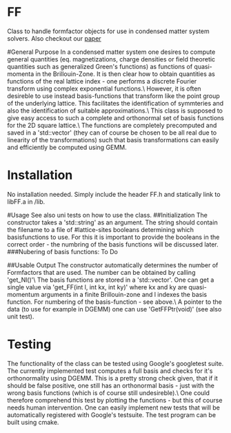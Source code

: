 # FF
Class to handle formfactor objects for use in condensed matter system solvers.
Also checkout our [paper](https://journals.aps.org/prb/abstract/10.1103/PhysRevB.98.075143)

#General Purpose
In a condensed matter system one desires to compute general quantities (eq. magnetizations, charge densities or field theoretic quantities such as generalized Green's functions) as functions of quasi-momenta in the Brillouin-Zone.
It is then clear how to obtain quantities as functions of the real lattice index - one performs a discrete Fourier transform using complex exponential functions.\\
However, it is often desireble to use instead basis-functions that transform like the point group of the underlying lattice.
This facilitates the identification of symmteries and also the identification of suitable approximations.\\
This class is supposed to give easy access to such a complete and orthonormal set of basis functions for the 2D square lattice.\\
The functions are completely precomputed and saved in a 'std::vector<double>' (they can of course be chosen to be all real due to linearity of the transformations) such that basis transformations can easily and efficiently be computed using GEMM.

# Installation
No installation needed.
Simply include the header FF.h and statically link to libFF.a in /lib.

#Usage
See also uni tests on how to use the class.
##Initialization
The constructor takes a 'std::string' as an argument. 
The string should contain the filename to a file of #lattice-sites booleans determining which basisfunctions to use.
For this it is important to provide the booleans in the correct order - the numbring of the basis functions will be discussed later.
###Nubering of basis functions:
To Do

##Usable Output
The constructor automatically determines the number of Formfactors that are used.
The number can be obtained by calling 'get_Nl()'\\
The basis functions are stored in a 'std::vector<double>'.
One can get a single value via 'get_FF(int l, int kx, int ky)' where kx and ky are quasi-momentum arguments in a finite Brillouin-zone and l indexes the basis function.
For numbering of the basis-function - see above.\\
A pointer to the data (to use for example in DGEMM) one can use 'GetFFPtr(void)' (see also unit test).


# Testing
The functionality of the class can be tested using Google's googletest suite.
The currently implemented test computes a full basis and checks for it's orthonormality using DGEMM.
This is a pretty strong check given, that if it should be false positive, one still has an orthonormal basis - just with the wrong basis functions (which is of course still undesireble).\\
One could therefore comprehend this test by plotting the functions - but this of course needs human intervention.
One can easily implement new tests that will be automatically registered with Google's testsuite.
The test program can be built using cmake.
